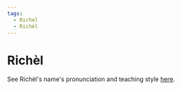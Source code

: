 ```yaml
---
tags:
  - Richel
  - Richèl
---
```


# Richèl

See Richèl's name's pronunciation
and teaching style [here](https://github.com/richelbilderbeek/teaching/tree/master/who_is_richel).
